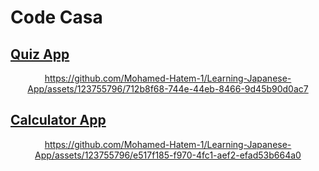# Code Casa

## [Quiz App](/quiz/)

<div align="center">

https://github.com/Mohamed-Hatem-1/Learning-Japanese-App/assets/123755796/712b8f68-744e-44eb-8466-9d45b90d0ac7
</div>

## [Calculator App](/calculator/)

<div align="center">

https://github.com/Mohamed-Hatem-1/Learning-Japanese-App/assets/123755796/e517f185-f970-4fc1-aef2-efad53b664a0
</div>